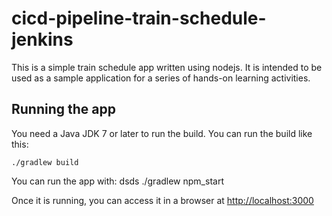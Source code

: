 # cicd-pipeline-train-schedule-jenkins

This is a simple train schedule app written using nodejs. It is intended to be used as a sample application for a series of hands-on learning activities.

## Running the app

You need a Java JDK 7 or later to run the build. You can run the build like this:

    ./gradlew build

You can run the app with:
dsds
    ./gradlew npm_start

Once it is running, you can access it in a browser at [http://localhost:3000](http://localhost:3000)
